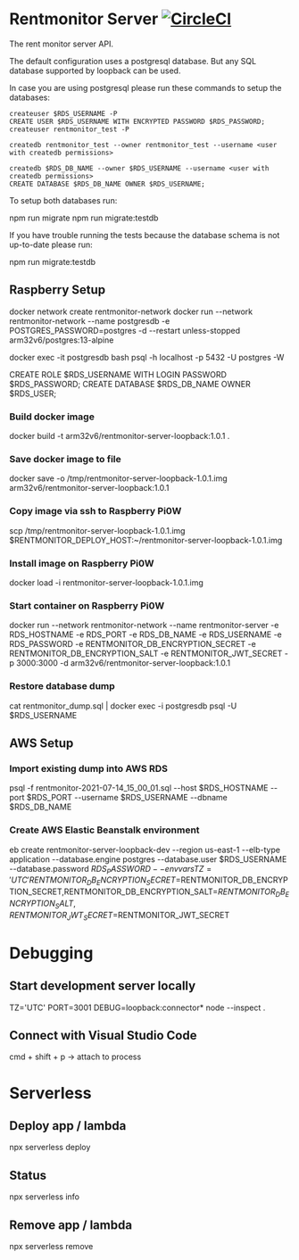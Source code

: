 # Rentmonitor Server [![CircleCI](https://circleci.com/gh/mathiasarens/rentmonitor-server-loopback.svg?style=svg)](https://circleci.com/gh/mathiasarens/rentmonitor-server-loopback)

The rent monitor server API.

The default configuration uses a postgresql database. But any SQL database
supported by loopback can be used.

In case you are using postgresql please run these commands to setup the
databases:

```
createuser $RDS_USERNAME -P
CREATE USER $RDS_USERNAME WITH ENCRYPTED PASSWORD $RDS_PASSWORD;
createuser rentmonitor_test -P

createdb rentmonitor_test --owner rentmonitor_test --username <user with createdb permissions>

createdb $RDS_DB_NAME --owner $RDS_USERNAME --username <user with createdb permissions>
CREATE DATABASE $RDS_DB_NAME OWNER $RDS_USERNAME;
```

To setup both databases run:

npm run migrate
npm run migrate:testdb

If you have trouble running the tests because the database schema is not
up-to-date please run:

npm run migrate:testdb

## Raspberry Setup

docker network create rentmonitor-network
docker run --network rentmonitor-network --name postgresdb -e POSTGRES_PASSWORD=postgres -d --restart unless-stopped arm32v6/postgres:13-alpine

docker exec -it postgresdb bash
psql -h localhost -p 5432 -U postgres -W

CREATE ROLE $RDS_USERNAME WITH LOGIN PASSWORD $RDS_PASSWORD;
CREATE DATABASE $RDS_DB_NAME OWNER $RDS_USER;

### Build docker image

docker build -t arm32v6/rentmonitor-server-loopback:1.0.1 .

### Save docker image to file

docker save -o /tmp/rentmonitor-server-loopback-1.0.1.img arm32v6/rentmonitor-server-loopback:1.0.1

### Copy image via ssh to Raspberry Pi0W

scp /tmp/rentmonitor-server-loopback-1.0.1.img $RENTMONITOR_DEPLOY_HOST:~/rentmonitor-server-loopback-1.0.1.img

### Install image on Raspberry Pi0W

docker load -i rentmonitor-server-loopback-1.0.1.img

### Start container on Raspberry Pi0W

docker run --network rentmonitor-network --name rentmonitor-server -e RDS_HOSTNAME -e RDS_PORT -e RDS_DB_NAME -e RDS_USERNAME -e RDS_PASSWORD -e RENTMONITOR_DB_ENCRYPTION_SECRET -e RENTMONITOR_DB_ENCRYPTION_SALT -e RENTMONITOR_JWT_SECRET -p 3000:3000 -d arm32v6/rentmonitor-server-loopback:1.0.1

### Restore database dump

cat rentmonitor_dump.sql | docker exec -i postgresdb psql -U $RDS_USERNAME

## AWS Setup

### Import existing dump into AWS RDS

psql -f rentmonitor-2021-07-14_15_00_01.sql --host $RDS_HOSTNAME --port $RDS_PORT --username $RDS_USERNAME --dbname $RDS_DB_NAME

### Create AWS Elastic Beanstalk environment

eb create rentmonitor-server-loopback-dev --region us-east-1 --elb-type application --database.engine postgres --database.user $RDS_USERNAME --database.password $RDS_PASSWORD --envvars TZ='UTC' RENTMONITOR_DB_ENCRYPTION_SECRET=$RENTMONITOR_DB_ENCRYPTION_SECRET,RENTMONITOR_DB_ENCRYPTION_SALT=$RENTMONITOR_DB_ENCRYPTION_SALT,RENTMONITOR_JWT_SECRET=$RENTMONITOR_JWT_SECRET

# Debugging

## Start development server locally

TZ='UTC' PORT=3001 DEBUG=loopback:connector\* node --inspect .

## Connect with Visual Studio Code

cmd + shift + p -> attach to process

# Serverless

## Deploy app / lambda

npx serverless deploy

## Status

npx serverless info

## Remove app / lambda

npx serverless remove
